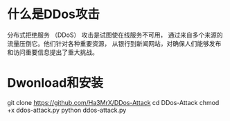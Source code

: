 # 什么是DDos攻击
分布式拒绝服务 （DDoS） 攻击是试图使在线服务不可用，
通过来自多个来源的流量压倒它。他们针对各种重要资源，
从银行到新闻网站，对确保人们能够发布和访问重要信息提出了重大挑战。

# Dwonload和安装
git clone https://github.com/Ha3MrX/DDos-Attack
cd DDos-Attack
chmod +x ddos-attack.py
python ddos-attack.py
